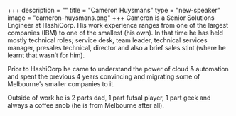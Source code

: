 +++
description = ""
title = "Cameron Huysmans"
type = "new-speaker"
image = "cameron-huysmans.png"
+++
Cameron is a Senior Solutions Engineer at HashiCorp. His work experience ranges from one of the largest companies (IBM) to one of the smallest (his own). In that time he has held mostly technical roles; service desk, team leader, technical services manager, presales technical, director and also a brief sales stint (where he learnt that wasn’t for him).

Prior to HashiCorp he came to understand the power of cloud & automation and spent the previous 4 years convincing and migrating some of Melbourne’s smaller companies to it.

Outside of work he is 2 parts dad, 1 part futsal player, 1 part geek and always a coffee snob (he is from Melbourne after all).